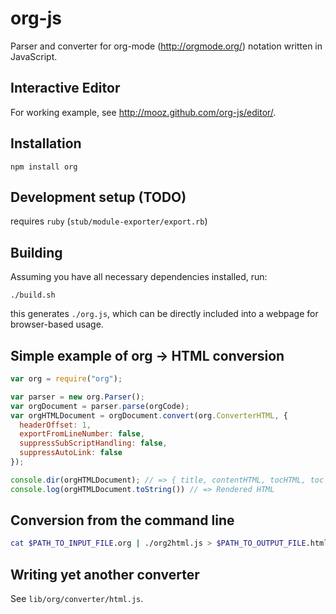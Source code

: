 org-js
======

Parser and converter for org-mode (<http://orgmode.org/>) notation written in JavaScript.

Interactive Editor
------------------

For working example, see http://mooz.github.com/org-js/editor/.

Installation
------------

    npm install org

Development setup (TODO)
------------

requires `ruby` (`stub/module-exporter/export.rb`)

Building
------------

Assuming you have all necessary dependencies installed, run:

    ./build.sh

this generates `./org.js`, which can be directly included into a webpage for
browser-based usage.

Simple example of org -> HTML conversion
----------------------------------------

```javascript
var org = require("org");

var parser = new org.Parser();
var orgDocument = parser.parse(orgCode);
var orgHTMLDocument = orgDocument.convert(org.ConverterHTML, {
  headerOffset: 1,
  exportFromLineNumber: false,
  suppressSubScriptHandling: false,
  suppressAutoLink: false
});

console.dir(orgHTMLDocument); // => { title, contentHTML, tocHTML, toc }
console.log(orgHTMLDocument.toString()) // => Rendered HTML
```

Conversion from the command line
--------------------------------

```sh
cat $PATH_TO_INPUT_FILE.org | ./org2html.js > $PATH_TO_OUTPUT_FILE.html
```

Writing yet another converter
-----------------------------

See `lib/org/converter/html.js`.
